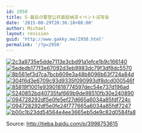 ```yaml
---
id: 2950
title: S-最后の警官公开直前纳凉イベント试写会
date: '2015-08-29T20:36:18+08:00'
author: Michael
layout: revision
guid: 'http://www.gakky.me/2950.html'
permalink: '/?p=2950'
---
```


[![2c3a9735e5dde7113e3cbd91a1efce1b9c166140](http://www.yui-aragaki.org/wp-content/uploads/2015/08/2c3a9735e5dde7113e3cbd91a1efce1b9c166140.jpg)](http://www.yui-aragaki.org/wp-content/uploads/2015/08/2c3a9735e5dde7113e3cbd91a1efce1b9c166140.jpg) [![5ededb177f3e67092d3eb9983dc79f3df8dc5570](http://www.yui-aragaki.org/wp-content/uploads/2015/08/5ededb177f3e67092d3eb9983dc79f3df8dc5570.jpg)](http://www.yui-aragaki.org/wp-content/uploads/2015/08/5ededb177f3e67092d3eb9983dc79f3df8dc5570.jpg) [![8b561ef3d7ca7bcb609e3a48b8096b63f724a84d](http://www.yui-aragaki.org/wp-content/uploads/2015/08/8b561ef3d7ca7bcb609e3a48b8096b63f724a84d.jpg)](http://www.yui-aragaki.org/wp-content/uploads/2015/08/8b561ef3d7ca7bcb609e3a48b8096b63f724a84d.jpg) [![304f6d3e6709c93d9335f090993df8dcd000546f](http://www.yui-aragaki.org/wp-content/uploads/2015/08/304f6d3e6709c93d9335f090993df8dcd000546f.jpg)](http://www.yui-aragaki.org/wp-content/uploads/2015/08/304f6d3e6709c93d9335f090993df8dcd000546f.jpg) [![85819f1001e93901818774597dec54e737d196ad](http://www.yui-aragaki.org/wp-content/uploads/2015/08/85819f1001e93901818774597dec54e737d196ad.jpg)](http://www.yui-aragaki.org/wp-content/uploads/2015/08/85819f1001e93901818774597dec54e737d196ad.jpg) [![5240852bd40735faf669b9de98510fb30e240890](http://www.yui-aragaki.org/wp-content/uploads/2015/08/5240852bd40735faf669b9de98510fb30e240890.jpg)](http://www.yui-aragaki.org/wp-content/uploads/2015/08/5240852bd40735faf669b9de98510fb30e240890.jpg) [![094728292df5e0fe5ef27d665a6034a85fdf724c](http://www.yui-aragaki.org/wp-content/uploads/2015/08/094728292df5e0fe5ef27d665a6034a85fdf724c.jpg)](http://www.yui-aragaki.org/wp-content/uploads/2015/08/094728292df5e0fe5ef27d665a6034a85fdf724c.jpg) [![094728292df5e0fe24f777665a6034a85fdf7247](http://www.yui-aragaki.org/wp-content/uploads/2015/08/094728292df5e0fe24f777665a6034a85fdf7247.jpg)](http://www.yui-aragaki.org/wp-content/uploads/2015/08/094728292df5e0fe24f777665a6034a85fdf7247.jpg) [![b00c1b23dd54564e4ee3665eb5de9c82d0584fa8](http://www.yui-aragaki.org/wp-content/uploads/2015/08/b00c1b23dd54564e4ee3665eb5de9c82d0584fa8.jpg)](http://www.yui-aragaki.org/wp-content/uploads/2015/08/b00c1b23dd54564e4ee3665eb5de9c82d0584fa8.jpg)

Source: <http://tieba.baidu.com/p/3998753615>